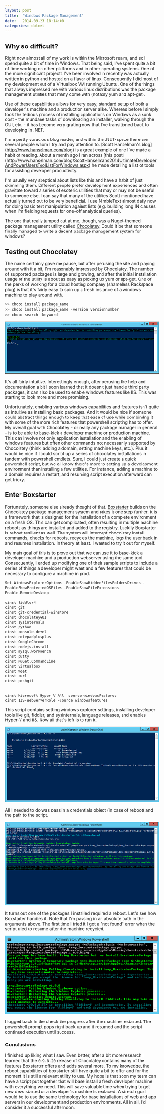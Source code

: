 ```yaml
---
layout: post
title:  "Windows Package Management"
date:   2014-09-23 18:14:00
categories: dotnet
---
```


## Why so difficult?

Right now almost all of my work is within the Microsoft realm, and so I spend quite a bit of time in Windows. That being said, I've spent quite a bit of time working on other platforms and in other operating systems. One of the more significant projects I've been involved in recently was actually written in python and hosted on a flavor of linux. Consequently I did most of my development out of a Virtualbox VM running Ubuntu. One of the things that always impressed me with various linux distributions was the package management utilities that many come with (notably yum and apt-get). 

Use of these capabilities allows for very easy, standard setup of both a developer's machine and a production server alike. Whereas before I simply took the tedious process of installing applications on Windows as a sunk cost - the mundane tasks of downloading an installer, walking through the GUI, etc. - it has become very grating now that I've transitioned back to developing in .NET.

I'm a pretty voracious blog reader, and within the .NET-space there are several people whom I try and pay attention to. [Scott Hanselman's blog] (http://www.hanselman.com/blog) is a great example of one I've made a habit of reading. About a month ago I ran across [this post] (http://www.hanselman.com/blog/ScottHanselmans2014UltimateDeveloperAndPowerUsersToolListForWindows.aspx) he made detailing a list of tools for assisting developer productivity.

I'm usually very skeptical about lists like this and have a habit of just skimming them. Different people prefer development experiences and often gravitate toward a series of esoteric utilities that may or may not be useful to someone else. I can say that many of the utilities Scott mentioned have actually turned out to be very beneficial. I use NimbleText almost daily now for doing basic text manipulation against lists (e.g. building long IN clauses when I'm fielding requests for one-off analytical queries).

The one that really jumped out at me, though, was a Nuget-themed package management utility called  [Chocolatey](https://chocolatey.org/). Could it be that someone finally managed to write a decent package management system for windows?

## Testing out Chocolatey

The name certainly gave me pause, but after perusing the site and playing around with it a bit, I'm reasonably impressed by Chocolatey. The number of supported packages is large and growing, and after the initial installation usage of the utility is about as easy as picking up yum or apt-get. One of the perks of working for a cloud hosting company (shameless Rackspace plug) is that it's fairly easy to spin up a fresh instance of a windows machine to play around with.


```powershell
>> choco install package_name
>> choco install package_name -version versionnumber
>> choco search  keyword
```

![Chocolatey goodness](/img/choco-install-git.png)

It's all fairly intuitive. Interestingly enough, after perusing the help and documentation a bit I soon learned that it doesn't just handle third party packages, it can also be used to enable windows features like IIS. This was starting to look more and more promising.

Unfortunately, enabling various windows capabilities and features isn't quite as intuitive as installing basic packages. And it would be nice if someone could abstract things enough to keep that ease of use while combindng it with some of the more rich features that powershell scripting has to offer. My overall goal with Chocolatey - or really any package manager in general - is to be able to base-kick a developer machine or production machine. This can involve not only application installation and the enabling of windows features but often other commands not necessarily supported by Chocolatey (think: adding a domain, setting machine keys, etc.). Plus it would be nice if I could script up a series of chocolatey installations in tandem with powershell cmdlets. Sure, I could just create a quick powershell script, but we all know there's more to setting up a development environment than installing a few utilities. For instance, adding a machine to a domain requires a restart, and resuming script execution afterward can get tricky. 

## Enter Boxstarter

Fortunately, someone else already thought of that. [Boxstarter](http://boxstarter.org/) builds on the Chocolatey package management system and takes it one step further. It is a framework that is designed for the installation of a complete environment on a fresh OS. This can get complicated, often resulting in multiple machine reboots as things are installed and added to the registry. Luckily Boxstarter is reboot resilient as well. The system will intercept chocolatey install commands, checks for reboots, recycles the machine, logs the user back in and resumes installation. In theory at least. I wanted to try it out for myself.

My main goal of this is to prove out that we can use it to base-kick a developer machine and a production webserver using the same tool. Consequently, I ended up modifying one of their sample scripts to include a series of things a developer might want and a few features that could be necessary to configure a machine in prod.

```
Set-WindowsExplorerOptions -EnableShowHiddenFilesFoldersDrives -EnableShowProtectedOSFiles -EnableShowFileExtensions
Enable-RemoteDesktop

cinst fiddler4
cinst git
cinst git-credential-winstore
cinst ChocolateyGUI
cinst sysinternals
cinst python
cinst console-devel
cinst notepadplusplus
cinst GoogleChrome
cinst nodejs.install
cinst mysql.workbench
cinst putty
cinst NuGet.CommandLine
cinst virtualbox
cinst Wget
cinst curl
cinst poshgit


cinst Microsoft-Hyper-V-All -source windowsFeatures
cinst IIS-WebServerRole -source windowsfeatures
```

This script contains setting windows explorer settings, installing developer tools like git, fiddler, and sysinternals, language releases, and enables Hyper-V and IIS. Now all that's left is to run it.

![Start it up](/img/boxstarter-kickoff.png)

All I needed to do was pass in a credentials object (in case of reboot) and the path to the script.

![Running](/img/boxstarter-installing.png)

It turns out one of the packages I installed required a reboot. Let's see how Boxstarter handles it. Note that I'm passing in an absolute path in the arguments above. The first time I tried it I got a "not found" error when the script tried to resume after the machine recycled.

![Rebooted](/img/boxstarter-restart.png)

I logged back in the check the progress after the machine restarted. The powershell prompt pops right back up and it resumed and the script continued execution until success.


### Conclusions

I finished up liking what I saw. Even better, after a bit more research I learned that the `0.9.8.20` release of Chocolatey contains many of the features Boxstarter offers and adds several more. To my knowedge, the reboot capabilities of boxstarter still have quite a bit to offer and for the moment it is still a relevant utility to use. My hope is that soon my team can have a script put together that will base install a fresh developer machine with everything we need. This will save valuable time when trying to get new devs started or a developer's machine is replaced. A stretch goal would be to use the same technology for base installations of web and app servers in our development and production environments. All in all, I'd consider it a successful afternoon.
